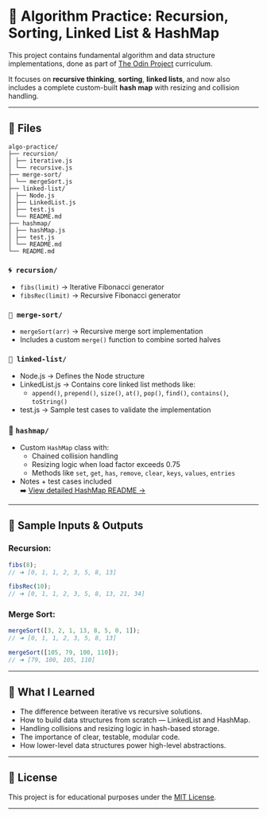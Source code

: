 # 🧠 Algorithm Practice: Recursion, Sorting, Linked List & HashMap

This project contains fundamental algorithm and data structure implementations, done as part of [The Odin Project](https://www.theodinproject.com/) curriculum.

It focuses on **recursive thinking**, **sorting**, **linked lists**, and now also includes a complete custom-built **hash map** with resizing and collision handling.

---

## 📂 Files
```
algo-practice/
├── recursion/
│ ├── iterative.js
│ └── recursive.js
├── merge-sort/
│ └── mergeSort.js
├── linked-list/
│ ├── Node.js
│ ├── LinkedList.js
│ ├── test.js
│ └── README.md
├── hashmap/
│ ├── hashMap.js
│ ├── test.js
│ └── README.md
└── README.md

```

### `🌀 recursion/`
- `fibs(limit)` → Iterative Fibonacci generator
- `fibsRec(limit)` → Recursive Fibonacci generator

### `🧮 merge-sort/`
- `mergeSort(arr)` → Recursive merge sort implementation
- Includes a custom `merge()` function to combine sorted halves

### `🧩 linked-list/`
- Node.js → Defines the Node structure
- LinkedList.js → Contains core linked list methods like:
  - `append()`, `prepend()`, `size()`, `at()`, `pop()`, `find()`, `contains()`, `toString()`
- test.js → Sample test cases to validate the implementation

### 🔐 `hashmap/`
- Custom `HashMap` class with:
  - Chained collision handling
  - Resizing logic when load factor exceeds 0.75
  - Methods like `set`, `get`, `has`, `remove`, `clear`, `keys`, `values`, `entries`
- Notes + test cases included  
➡️ [View detailed HashMap README →](./hashmap/README.md)
---

## 🚀 Sample Inputs & Outputs

### Recursion:
```js
fibs(8); 
// ➜ [0, 1, 1, 2, 3, 5, 8, 13]

fibsRec(10); 
// ➜ [0, 1, 1, 2, 3, 5, 8, 13, 21, 34]
```

### Merge Sort:
```js
mergeSort([3, 2, 1, 13, 8, 5, 0, 1]);
// ➜ [0, 1, 1, 2, 3, 5, 8, 13]

mergeSort([105, 79, 100, 110]);
// ➜ [79, 100, 105, 110]
```

---

## 🧩 What I Learned

- The difference between iterative vs recursive solutions.
- How to build data structures from scratch — LinkedList and HashMap.
- Handling collisions and resizing logic in hash-based storage.
- The importance of clear, testable, modular code.
- How lower-level data structures power high-level abstractions.

---

## 📄 License
This project is for educational purposes under the [MIT License](LICENSE).


---
